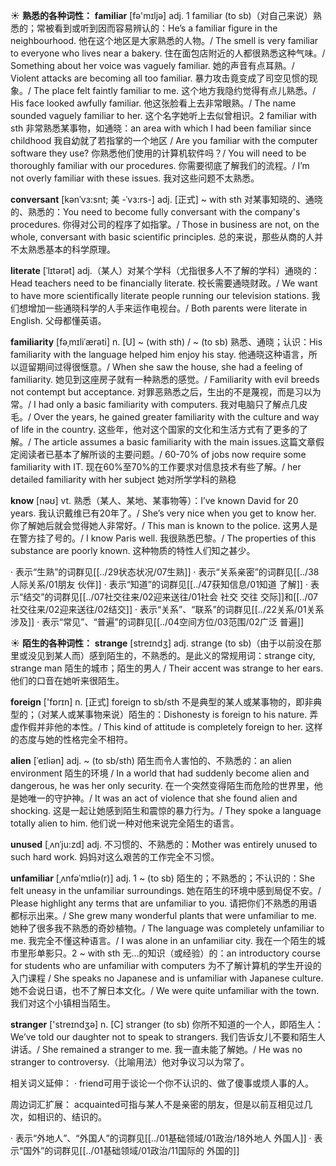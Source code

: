 ☀ <span class="category">**熟悉的各种词性：**</span>
<span class="vocabulary">**familiar**</span> [fə'mɪljə] 
<span class="definition">adj. 1 familiar (to sb)（对自己来说）熟悉的；常被看到或听到因而容易辨认的：</span>He’s a familiar figure in the neighbourhood. 他在这个地区是大家熟悉的人物。/ The smell is very familiar to everyone who lives near a bakery. 住在面包店附近的人都很熟悉这种气味。/ Something about her voice was vaguely familiar. 她的声音有点耳熟。/ Violent attacks are becoming all too familiar. 暴力攻击竟变成了司空见惯的现象。/ The place felt faintly familiar to me. 这个地方我隐约觉得有点儿熟悉。/ His face looked awfully familiar. 他这张脸看上去非常眼熟。/ The name sounded vaguely familiar to her. 这个名字她听上去似曾相识。<span class="definition">2 familiar with sth 非常熟悉某事物，如通晓：</span>an area with which I had been familiar since childhood 我自幼就了若指掌的一个地区 / Are you familiar with the computer software they use? 你熟悉他们使用的计算机软件吗？/ You will need to be thoroughly familiar with our procedures. 你需要彻底了解我们的流程。/ I’m not overly familiar with these issues. 我对这些问题不太熟悉。
           
<span class="vocabulary">**conversant**</span> [kənˈvɜ:snt; 美 -ˈvɜ:rs-]
<span class="definition">adj. [正式] ~ with sth 对某事知晓的、通晓的、熟悉的：</span>You need to become fully conversant with the company's procedures. 你得对公司的程序了如指掌。/ Those in business are not, on the whole, conversant with basic scientific principles. 总的来说，那些从商的人并不太熟悉基本的科学原理。

<span class="vocabulary">**literate**</span> [ˈlɪtərət]
<span class="definition">adj.（某人）对某个学科（尤指很多人不了解的学科）通晓的：</span>Head teachers need to be financially literate. 校长需要通晓财政。/ We want to have more scientifically literate people running our television stations. 我们想增加一些通晓科学的人手来运作电视台。/ Both parents were literate in English. 父母都懂英语。

<span class="vocabulary">**familiarity**</span> [fəˌmɪliˈærəti]
<span class="definition">n. [U] ~ (with sth) / ~ (to sb) 熟悉、通晓；认识：</span>His familiarity with the language helped him enjoy his stay. 他通晓这种语言，所以逗留期间过得很惬意。/ When she saw the house, she had a feeling of familiarity. 她见到这座房子就有一种熟悉的感觉。/ Familiarity with evil breeds not contempt but acceptance. 对罪恶熟悉之后，生出的不是蔑视，而是习以为常。/ I had only a basic familiarity with computers. 我对电脑只了解点几皮毛。/ Over the years, he gained greater familiarity with the culture and way of life in the country. 这些年，他对这个国家的文化和生活方式有了更多的了解。/ The article assumes a basic familiarity with the main issues.这篇文章假定阅读者已基本了解所谈的主要问题。/ 60-70% of jobs now require some familiarity with IT. 现在60%至70%的工作要求对信息技术有些了解。/ her detailed familiarity with her subject 她对所学学科的熟稳

<span class="vocabulary">**know**</span> [nəʊ] 
<span class="definition">vt. 熟悉（某人、某地、某事物等）：</span>I’ve known David for 20 years. 我认识戴维已有20年了。/ She’s very nice when you get to know her. 你了解她后就会觉得她人非常好。/ This man is known to the police. 这男人是在警方挂了号的。/ I know Paris well. 我很熟悉巴黎。/ The properties of this substance are poorly known. 这种物质的特性人们知之甚少。

· 表示“生熟”的词群见[[../29状态状况/07生熟]]
· 表示“关系亲密”的词群见[[../38人际关系/01朋友 伙伴]]
· 表示“知道”的词群见[[../47获知信息/01知道 了解]]
· 表示“结交”的词群见[[../07社交往来/02迎来送往/01社会 社交 交往 交际]]和[[../07社交往来/02迎来送往/02结交]]
· 表示“关系”、“联系”的词群见[[../22关系/01关系 涉及]]
· 表示“常见”、“普遍”的词群见[[../04空间方位/03范围/02广泛 普遍]]

☀ <span class="category">**陌生的各种词性：**</span>
<span class="vocabulary">**strange**</span> [streɪndӡ] 
<span class="definition">adj. strange (to sb)（由于以前没在那里或没见到某人而）感到陌生的，不熟悉的。是此义的常规用词：</span>strange city, strange man 陌生的城市；陌生的男人 / Their accent was strange to her ears. 他们的口音在她听来很陌生。

<span class="vocabulary">**foreign**</span> ['fɒrɪn] 
<span class="definition">n. [正式] foreign to sb/sth 不是典型的某人或某事物的，即非典型的；（对某人或某事物来说）陌生的：</span>Dishonesty is foreign to his nature. 弄虚作假并非他的本性。/ This kind of attitude is completely foreign to her. 这样的态度与她的性格完全不相符。
           
<span class="vocabulary">**alien**</span> [ˈeɪliən]
<span class="definition">adj. ~ (to sb/sth) 陌生而令人害怕的、不熟悉的：</span>an alien environment 陌生的环境 / In a world that had suddenly become alien and dangerous, he was her only security. 在一个突然变得陌生而危险的世界里，他是她唯一的守护神。/ It was an act of violence that she found alien and shocking. 这是一起让她感到陌生和震惊的暴力行为。/ They spoke a language totally alien to him. 他们说一种对他来说完全陌生的语言。
           
<span class="vocabulary">**unused**</span> [ˌʌnˈju:zd]
<span class="definition">adj. 不习惯的、不熟悉的：</span>Mother was entirely unused to such hard work. 妈妈对这么艰苦的工作完全不习惯。
           
<span class="vocabulary">**unfamiliar**</span> [ˌʌnfəˈmɪliə(r)]
<span class="definition">adj. 1 ~ (to sb) 陌生的；不熟悉的；不认识的：</span>She felt uneasy in the unfamiliar surroundings. 她在陌生的环境中感到局促不安。/ Please highlight any terms that are unfamiliar to you. 请把你们不熟悉的用语都标示出来。/ She grew many wonderful plants that were unfamiliar to me. 她种了很多我不熟悉的奇妙植物。/ The language was completely unfamiliar to me. 我完全不懂这种语言。/ I was alone in an unfamiliar city. 我在一个陌生的城市里形单影只。<span class="definition">2 ~ with sth 无…的知识（或经验）的：</span>an introductory course for students who are unfamiliar with computers 为不了解计算机的学生开设的入门课程 / She speaks no Japanese and is unfamiliar with Japanese culture. 她不会说日语，也不了解日本文化。/ We were quite unfamiliar with the town. 我们对这个小镇相当陌生。

<span class="vocabulary">**stranger**</span> ['streɪndӡə] 
<span class="definition">n. [C] stranger (to sb) 你所不知道的一个人，即陌生人：</span>We’ve told our daughter not to speak to strangers. 我们告诉女儿不要和陌生人讲话。/ She remained a stranger to me. 我一直未能了解她。/ He was no stranger to controversy.（比喻用法）他对争议习以为常了。

相关词义延伸：
· friend可用于谈论一个你不认识的、做了傻事或烦人事的人。

周边词汇扩展：
acquainted可指与某人不是亲密的朋友，但是以前互相见过几次，如相识的、结识的。

· 表示“外地人”、“外国人”的词群见[[../01基础领域/01政治/18外地人 外国人]]
· 表示“国外”的词群见[[../01基础领域/01政治/11国际的 外国的]]
